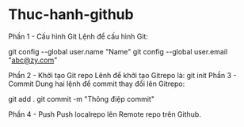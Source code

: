 # Thuc-hanh-github
Phần 1 - Cấu hình Git
Lệnh để cấu hình Git:

git config --global user.name "Name"
git config --global user.email "abc@zy.com"

Phần 2 - Khởi tạo Git repo
Lênh để khởi tạo Gitrepo là: git init
Phần 3 - Commit
Dung hai lệnh để commit thay đổi lên Gitrepo:

git add .
git commit -m "Thông điệp commit"

Phần 4 - Push
Push localrepo lên Remote repo trên Github.
